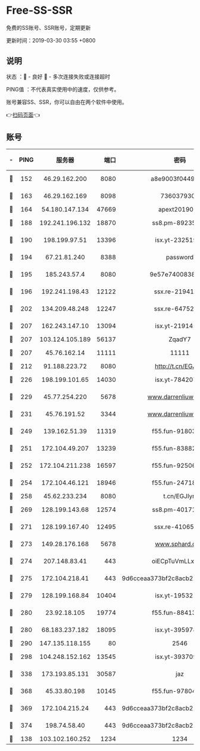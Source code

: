 # Free-SS-SSR

免费的SS账号、SSR账号，定期更新

更新时间：2019-03-30 03:55 +0800

## 说明

状态     ：🙂 - 良好 🙁 - 多次连接失败或连接超时

PING值   ：不代表真实使用中的速度，仅供参考。

账号兼容SS、SSR，你可以自由在两个软件中使用。

👉[扫码页面](https://liesauer.github.io/Free-SS-SSR/)👈

## 账号

|-|PING|服务器|端口|密码|加密方式|区域|
|:----:|:----:|:-----:|-----:|:----:|:----:|:----:|
|🙂|152|46.29.162.200|8080|a8e9003f0449cea5|chacha20-ietf|RU|
|🙂|163|46.29.162.169|8098|7360379305|aes-256-cfb||
|🙂|164|54.180.147.134|47669|apext2019001|chacha20|KR|
|🙂|188|192.241.196.132|18870|ss8.pm-89235292|aes-256-cfb|US|
|🙂|190|198.199.97.51|13396|isx.yt-23251925|aes-256-cfb|US|
|🙂|194|67.21.81.240|8388|password|aes-256-cfb|US|
|🙂|195|185.243.57.4|8080|9e57e7400838a01e|chacha20-ietf|US|
|🙂|196|192.241.198.43|12122|ssx.re-21941720|aes-256-cfb|US|
|🙂|202|134.209.48.248|12247|ssx.re-64752924|aes-256-cfb|US|
|🙂|207|162.243.147.10|13094|isx.yt-21914576|aes-256-cfb|US|
|🙂|207|103.124.105.189|56137|ZqadY7|chacha20|US|
|🙂|207|45.76.162.14|11111|11111|aes-256-cfb|SG|
|🙂|212|91.188.223.72|8080|http://t.cn/EGJIyrl|rc4-md5|RU|
|🙂|226|198.199.101.65|14030|isx.yt-78420788|aes-256-cfb|US|
|🙂|229|45.77.254.220|5678|www.darrenliuwei.com|aes-256-cfb|SG|
|🙂|231|45.76.191.52|3344|www.darrenliuwei.com|aes-256-cfb|JP|
|🙂|249|139.162.51.39|11319|f55.fun-91803010|aes-256-cfb|SG|
|🙂|251|172.104.49.207|13239|f55.fun-83882442|aes-256-cfb|SG|
|🙂|252|172.104.211.238|16597|f55.fun-92506432|aes-256-cfb|US|
|🙂|254|172.104.46.121|18946|f55.fun-24718503|aes-256-cfb|SG|
|🙂|258|45.62.233.234|8080|t.cn/EGJIyrl|rc4-md5|CA|
|🙂|269|128.199.143.68|12574|ss8.pm-40171422|aes-256-cfb|SG|
|🙂|271|128.199.167.40|12495|ssx.re-41065683|aes-256-cfb|SG|
|🙂|273|149.28.176.168|5678|www.sphard.com|aes-256-cfb|AU|
|🙂|274|207.148.83.41|443|oiECpTuVmLLxk4Ts|aes-256-cfb|AU|
|🙂|275|172.104.218.41|443|9d6cceaa373bf2c8acb22e60b6a58be6|aes-256-cfb|US|
|🙂|279|128.199.168.84|10404|isx.yt-19532178|aes-256-cfb|SG|
|🙂|280|23.92.18.105|19774|f55.fun-88413753|aes-256-cfb|US|
|🙂|280|68.183.237.182|18095|isx.yt-39597881|aes-256-cfb|SG|
|🙂|290|147.135.118.155|80|2546|chacha20|US|
|🙂|298|104.248.152.162|13545|isx.yt-39370951|aes-256-cfb|SG|
|🙂|338|173.193.85.131|30587|jaz|aes-256-cfb|US|
|🙂|368|45.33.80.198|10145|f55.fun-97804502|aes-256-cfb|US|
|🙂|369|172.104.215.24|443|9d6cceaa373bf2c8acb22e60b6a58be6|aes-256-cfb|US|
|🙂|374|198.74.58.40|443|9d6cceaa373bf2c8acb22e60b6a58be6|aes-256-cfb|US|
|🙂|138|103.102.160.252|1234|1234|rc4-md5|JP|
